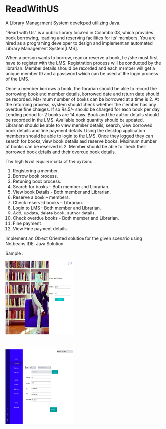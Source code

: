 # ReadWithUS

A Library Management System developed utilizing Java.  

“Read with Us” is a public library located in Colombo 03, which provides book borrowing, reading and
reserving facilities for its’ members. You are hired as a programing developer to design and implement
an automated Library Management System[LMS].

When a person wants to borrow, read or reserve a book, he /she must first have to register with the
LMS. Registration process will be conducted by the librarian. Member details should be recorded and
each member will get a unique member ID and a password which can be used at the login process of
the LMS.

Once a member borrows a book, the librarian should be able to record the borrowing book and
member details, borrowed date and return date should be recorded. Maximum number of books can
be borrowed at a time is 2. At the returning process, system should check whether the member has
any overdue fine charges. If so Rs.5/- should be charged for each book per day. Lending period for 2
books are 14 days.
Book and the author details should be recorded in the LMS. Available book quantity should be
updated. Librarian should be able to view member details, search, view borrowed book details and
fine payment details.
Using the desktop application members should be able to login to the LMS. Once they logged they can
search for books, view book details and reserve books. Maximum number of books can be reserved is
2. Member should be able to check their borrowed book details and their overdue book details.

The high level requirements of the system.
1. Registering a member.
2. Borrow book process.
3. Retuning book process.
4. Search for books – Both member and Librarian.
5. View book Details - Both member and Librarian.
6. Reserve a book – members.
7. Check reserved books – Librarian.
8. Login to LMS - Both member and Librarian.
9. Add, update, delete book, author details.
10. Check overdue books - Both member and Librarian.
11. Fine payment.
12. View Fine payment details.

Implement an Object Oriented solution for the given scenario using Netbeans IDE. Java
Solution.

Sample : 

<p>
    <img src="https://raw.githubusercontent.com/bpdesilva/ReadWithUS/master/Sample/Login.png" width="220" height="240" />
</p>

<br />

<p>
    <img src="https://raw.githubusercontent.com/bpdesilva/ReadWithUS/master/Sample/Normal.png" width="220" height="240" />
</p>
